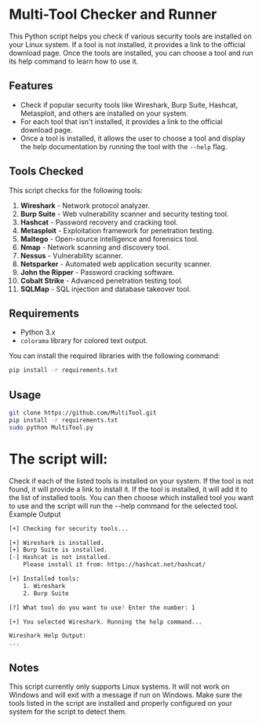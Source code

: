 # Multi-Tool Checker and Runner

This Python script helps you check if various security tools are installed on your Linux system. If a tool is not installed, it provides a link to the official download page. Once the tools are installed, you can choose a tool and run its help command to learn how to use it.

## Features

- Check if popular security tools like Wireshark, Burp Suite, Hashcat, Metasploit, and others are installed on your system.
- For each tool that isn't installed, it provides a link to the official download page.
- Once a tool is installed, it allows the user to choose a tool and display the help documentation by running the tool with the `--help` flag.

## Tools Checked

This script checks for the following tools:

1. **Wireshark** - Network protocol analyzer.
2. **Burp Suite** - Web vulnerability scanner and security testing tool.
3. **Hashcat** - Password recovery and cracking tool.
4. **Metasploit** - Exploitation framework for penetration testing.
5. **Maltego** - Open-source intelligence and forensics tool.
6. **Nmap** - Network scanning and discovery tool.
7. **Nessus** - Vulnerability scanner.
8. **Netsparker** - Automated web application security scanner.
9. **John the Ripper** - Password cracking software.
10. **Cobalt Strike** - Advanced penetration testing tool.
11. **SQLMap** - SQL injection and database takeover tool.

## Requirements

- Python 3.x
- `colorama` library for colored text output.

You can install the required libraries with the following command:

```bash
pip install -r requirements.txt
```
## Usage
```bash
git clone https://github.com/MultiTool.git
pip install -r requirements.txt
sudo python MultiTool.py
```
# The script will:
Check if each of the listed tools is installed on your system.
If the tool is not found, it will provide a link to install it.
If the tool is installed, it will add it to the list of installed tools.
You can then choose which installed tool you want to use and the script will run the --help command for the selected tool.
Example Output
```bash
[+] Checking for security tools...

[+] Wireshark is installed.
[+] Burp Suite is installed.
[-] Hashcat is not installed.
    Please install it from: https://hashcat.net/hashcat/

[+] Installed tools:
    1. Wireshark
    2. Burp Suite

[?] What tool do you want to use? Enter the number: 1

[+] You selected Wireshark. Running the help command...

Wireshark Help Output:
...
```
## Notes
This script currently only supports Linux systems. It will not work on Windows and will exit with a message if run on Windows.
Make sure the tools listed in the script are installed and properly configured on your system for the script to detect them.
